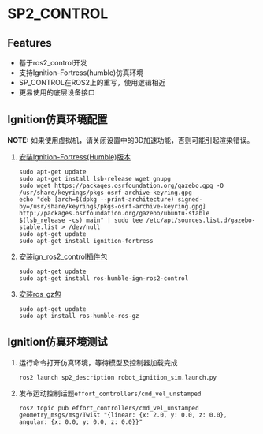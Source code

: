# SP2_CONTROL

## Features

- 基于ros2_control开发
- 支持Ignition-Fortress(humble)仿真环境
- SP_CONTROL在ROS2上的重写，使用逻辑相近
- 更易使用的底层设备接口

## Ignition仿真环境配置

**NOTE:** 如果使用虚拟机，请关闭设置中的3D加速功能，否则可能引起渲染错误。

1. [安装Ignition-Fortress(Humble)版本](https://gazebosim.org/docs/fortress/install_ubuntu)

   ```
   sudo apt-get update
   sudo apt-get install lsb-release wget gnupg
   sudo wget https://packages.osrfoundation.org/gazebo.gpg -O /usr/share/keyrings/pkgs-osrf-archive-keyring.gpg
   echo "deb [arch=$(dpkg --print-architecture) signed-by=/usr/share/keyrings/pkgs-osrf-archive-keyring.gpg] http://packages.osrfoundation.org/gazebo/ubuntu-stable $(lsb_release -cs) main" | sudo tee /etc/apt/sources.list.d/gazebo-stable.list > /dev/null
   sudo apt-get update
   sudo apt-get install ignition-fortress
   ```

2. [安装ign_ros2_control插件包](https://github.com/ros-controls/gz_ros2_control/tree/humble)

   ```
   sudo apt-get update
   sudo apt-get install ros-humble-ign-ros2-control
   ```

3. [安装ros_gz包](https://github.com/gazebosim/ros_gz/tree/humble)

   ```
   sudo apt-get update
   sudo apt install ros-humble-ros-gz
   ```

## Ignition仿真环境测试

1. 运行命令打开仿真环境，等待模型及控制器加载完成

   ```
   ros2 launch sp2_description robot_ignition_sim.launch.py
   ```

2. 发布运动控制话题`effort_controllers/cmd_vel_unstamped`

   ```
   ros2 topic pub effort_controllers/cmd_vel_unstamped geometry_msgs/msg/Twist "{linear: {x: 2.0, y: 0.0, z: 0.0}, angular: {x: 0.0, y: 0.0, z: 0.0}}"
   ```

